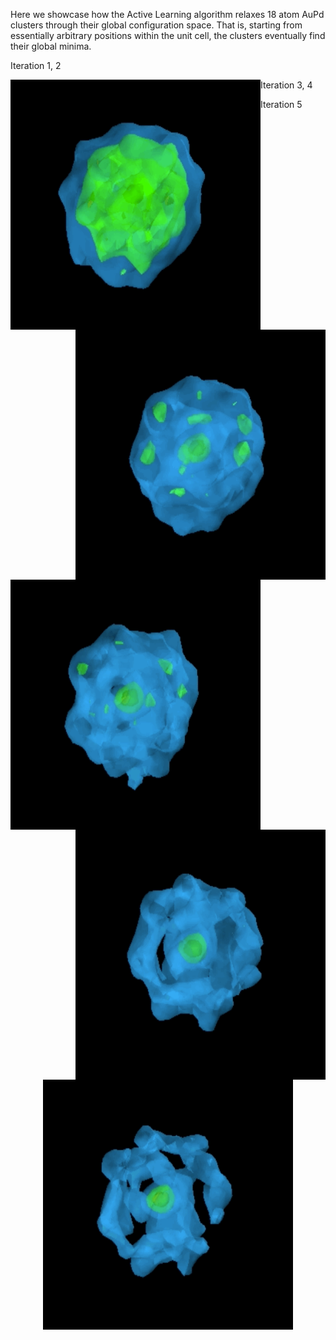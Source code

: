 Here we showcase how the Active Learning algorithm relaxes 18 atom AuPd clusters through their global configuration space.
That is, starting from essentially arbitrary positions within the unit cell, the clusters eventually find their global minima.

Iteration 1, 2

<img align="left" width="400" height="400" src="ga1.gif"> <img align="right" width="400" height="400" src="ga2.gif">





















Iteration 3, 4

<img align="left" width="400" height="400" src="ga3.gif"> <img align="right" width="400" height="400" src="ga4.gif">
















Iteration 5
<p align="center">
  <img width="400" height="400" src="ga5.gif">
</p>
